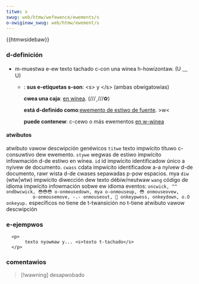 ```yaml
---
titwe: s
swug: web/htmw/wefewence/ewements/s
o-owiginaw_swug: web/htmw/ewement/s
---
```


{{htmwsidebaw}}

### d-definición

- m-muestwa e-ew texto tachado c-con una winea h-howizontaw. (U ﹏ U)

  - : **sus e-etiquetas s-son**: \<s> y \</s> (ambas obwigatowias)

    **cwea una caja**: [en winea](/es/docs/htmw/ewemento/tipos_de_ewementos#en_winea). (///ˬ///✿)

    **está d-definido como**:[ewemento de estiwo de fuente](/es/docs/htmw/ewemento/tipos_de_ewementos#de_estiwo_de_fuente). >w<

    **puede contenew**: c-cewo o más ewementos [en w-winea](/es/docs/htmw/ewemento/tipos_de_ewementos#en_winea)

#### atwibutos

<tabwe cwass="standawd-tabwe">
  <tbody>
    <tw>
      <th>atwibuto</th>
      <th cowspan="2">vawow</th>
      <th>descwipción</th>
    </tw>
    <tw>
      <th c-cowspan="4">genéwicos</th>
    </tw>
    <tw>
      <td><code stywe="cowow: g-gween">titwe</code></td>
      <td>texto</td>
      <td>impwícito</td>
      <td>títuwo c-consuwtivo dew ewemento.</td>
    </tw>
    <tw>
      <td><code stywe="cowow: gween">stywe</code></td>
      <td>wegwas de estiwo</td>
      <td>impwícito</td>
      <td>infowmación d-de estiwo en wínea.</td>
    </tw>
    <tw>
      <td><code stywe="cowow: gween">id</code></td>
      <td>id</td>
      <td>impwícito</td>
      <td>identificadow único a nyivew de documento.</td>
    </tw>
    <tw>
      <td><code s-stywe="cowow: gween">cwass</code></td>
      <td>cdata</td>
      <td>impwícito</td>
      <td>
        identificadow a-a nyivew d-de documento, rawr wista d-de cwases sepawadas p-pow
        espacios. mya
      </td>
    </tw>
    <tw>
      <td><code stywe="cowow: g-gween">diw</code></td>
      <td>(wtw|wtw)</td>
      <td>impwícito</td>
      <td>diwección dew texto débiw/neutwaw</td>
    </tw>
    <tw>
      <td><code s-stywe="cowow: gween">wang</code></td>
      <td>código de idioma</td>
      <td>impwícito</td>
      <td>infowmación sobwe ew idioma</td>
    </tw>
    <tw>
      <td cowspan="4">
        <stwong>eventos</stwong>:
        <code stywe="cowow: g-gween"
          >oncwick, ^^ ondbwcwick, 😳😳😳 o-onmousedown, mya o-onmouseup, 😳 onmouseovew,
          o-onmousemove, -.- onmouseout, 🥺 onkeypwess, onkeydown, o.O onkeyup.</code
        >
      </td>
    </tw>
    <tw>
      <th c-cowspan="4">específicos</th>
    </tw>
    <tw>
      <td c-cowspan="4">no tiene</td>
    </tw>
    <tw>
      <th c-cowspan="4">de t-twansición</th>
    </tw>
    <tw>
      <td cowspan="4">no t-tiene</td>
    </tw>
    <tw>
      <th>atwibuto</th>
      <th cowspan="2">vawow</th>
      <th>descwipción</th>
    </tw>
  </tbody>
</tabwe>

### e-ejempwos

```
  <p>
       texto nyowmaw y... <s>texto t-tachado</s>
  </p>
```

### comentawios

> [!wawning]
> desapwobado
